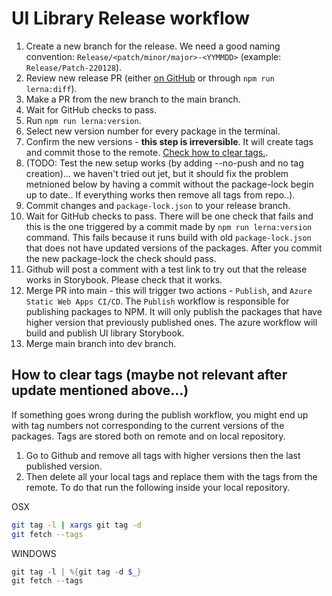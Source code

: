 # UI Library Release workflow

1. Create a new branch for the release. We need a good naming convention: `Release/<patch/minor/major>-<YYMMDD>` (example: `Release/Patch-220128`).
1. Review new release PR (either [on GitHub](https://github.com/umbraco/Umbraco.UI/compare/) or through `npm run lerna:diff`).
1. Make a PR from the new branch to the main branch.
1. Wait for GitHub checks to pass.
1. Run `npm run lerna:version`.
1. Select new version number for every package in the terminal.
1. Confirm the new versions - **this step is irreversible**. It will create tags and commit those to the remote. [Check how to clear tags.](#How-to-clear-tags).
1. (TODO: Test the new setup works (by adding --no-push and no tag creation)... we haven't tried out jet, but it should fix the problem metnioned below by having a commit without the package-lock begin up to date.. If everything works then remove all tags from repo..).
1. Commit changes and `package-lock.json` to your release branch.
1. Wait for GitHub checks to pass. There will be one check that fails and this is the one triggered by a commit made by `npm run lerna:version` command. This fails because it runs build with old `package-lock.json` that does not have updated versions of the packages. After you commit the new package-lock the check should pass.
1. Github will post a comment with a test link to try out that the release works in Storybook. Please check that it works.
1. Merge PR into main - this will trigger two actions - `Publish`, and `Azure Static Web Apps CI/CD`. The `Publish` workflow is responsible for publishing packages to NPM. It will only publish the packages that have higher version that previously published ones. The azure workflow will build and publish UI library Storybook.
1. Merge main branch into dev branch.

## How to clear tags (maybe not relevant after update mentioned above...)

If something goes wrong during the publish workflow, you might end up with tag numbers not corresponding to the current versions of the packages. Tags are stored both on remote and on local repository.

1. Go to Github and remove all tags with higher versions then the last published version.
2. Then delete all your local tags and replace them with the tags from the remote. To do that run the following inside your local repository.

OSX

```zsh
git tag -l | xargs git tag -d
git fetch --tags
```

WINDOWS

```powershell
git tag -l | %{git tag -d $_}
git fetch --tags
```
